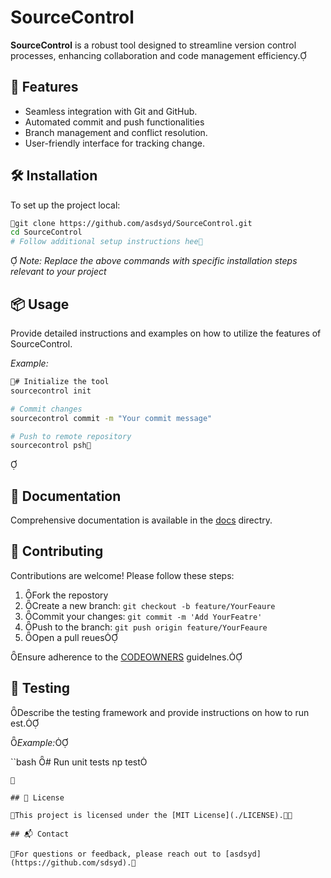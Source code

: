 # SourceControl

**SourceControl** is a robust tool designed to streamline version control processes, enhancing collaboration and code management efficiency.

## 🚀 Features

- Seamless integration with Git and GitHub.
- Automated commit and push functionalities
- Branch management and conflict resolution.
- User-friendly interface for tracking change.

## 🛠️ Installation
 To set up the project local:

```bash
git clone https://github.com/asdsyd/SourceControl.git
cd SourceControl
# Follow additional setup instructions hee
```

*Note: Replace the above commands with specific installation steps relevant to your project*

## 📦 Usage

Provide detailed instructions and examples on how to utilize the features of SourceControl.

*Example:*

```bash
# Initialize the tool
sourcecontrol init

# Commit changes
sourcecontrol commit -m "Your commit message"

# Push to remote repository
sourcecontrol psh
```


## 📄 Documentation

Comprehensive documentation is available in the [docs](./docs) directry.

## 🤝 Contributing

Contributions are welcome! Please follow these steps:
1. Fork the repostory
2. Create a new branch: `git checkout -b feature/YourFeaure`
3. Commit your changes: `git commit -m 'Add YourFeatre'`
4. Push to the branch: `git push origin feature/YourFeaure`
5. Open a pull reues

Ensure adherence to the [CODEOWNERS](./.github/CODEOWNERS) guidelnes.

## 🧪 Testing

Describe the testing framework and provide instructions on how to run est.

*Example:*

``bash
# Run unit tests
np test
```


## 📄 License

This project is licensed under the [MIT License](./LICENSE).

## 📬 Contact

For questions or feedback, please reach out to [asdsyd](https://github.com/sdsyd).
